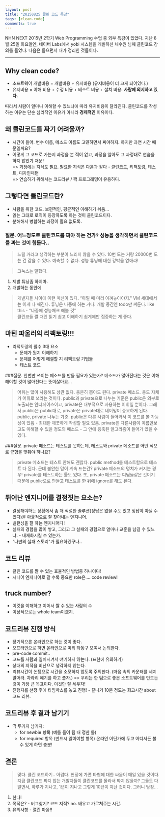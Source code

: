 ```yaml
---
layout: post
title: "20150825 클린 코드 특강"
tags: [clean-code]
comments: true
---
```


NHN NEXT 2015년 2학기 Web Programming 수업 중 외부 특강이 있었다. 지난 8월 25일 화요일엔, 네이버 Labs에서 yobi 시스템을 개발하신 채수원 님께 클린코드 강의를 들었다. 다음은 들으면서 내가 정리한 것들이다.

---
## Why clean code?
* 소프트웨어 개발비용 = 개발비용 + 유지비용 (유지비용이 더 크게 되어있다.)
* 유지비용 = 이해 비용 + 수정 비용 + 테스트 비용 + 설치 비용: **사람에 의지하고 있다.**

따라서 사람이 얼마나 이해할 수 있느냐에 따라 유지비용이 달라진다.
클린코드를 작성하는 이유는 단순 심리적인 이유가 아니라 **경제적인** 이유이다.

## 왜 클린코드를 짜기 어려울까?
* 시간이 들어. 변수 이름, 메소드 이름도 고민하면서 짜야하지.
하지만 과연 시간 때문일까요?
* 어떻게 그 코드로 가는지 과정을 본 적이 없고, 과정을 알아도 그 과정대로 연습을 하지 않았기 때문! <br>
=> 과정에는 지식도 필요. 필요한 지식은 다음과 같다 - 클린코드, 리팩토링, 테스트, 디자인패턴 <br>
=> 연습하기 위해서는 코드리뷰 / 짝 프로그래밍이 유용하다.

## 그렇다면 클린코드란?
* 사람을 위한 코드. 보편적인, 평균적인 이해하기 쉬움...
* 읽는 그대로 로직이 등장하도록 하는 것이 클린코드이다.
* 분해해서 병합하는 과정이 필요 없도록.

### 질문. 어느정도로 클린코드를 짜야 하는 건가? 성능을 생각하면서 클린코드를 짜는 것이 힘들다..
> 느릴 거라고 생각하는 부분이 느리지 않을 수 있다. 10번 도는 거랑 20000번 도는 건 같을 수 있다. 예측할 수 없다.
성능 튜닝에 대한 강박을 없애라!

> 크눅스는 말했다. <br>
1) 제발 튜닝좀 하지마.
2) 개발하는 동안에 <br>

> 개발자들 사이에 이런 미신이 있다. “아낄 때 미리 아껴놓아야지." VM 세대에서는 이게 다 깨진다. 튜닝은 나중에 하는 거다. 개발 중간엔 todo만 써둔다. like this - “나중에 성능체크 해볼 것" <br>
> 클린코들 짤 때엔 읽기 쉽고 이해하기 쉽게에만 집중하는 게 좋다.

## 마틴 파울러의 리팩토링!!!
* 리팩토링의 필수 3대 요소
  - 문제가 뭔지 이해하기
  - 문제를 어떻게 해결할 지 리팩토링 기법들
  - 테스트 코드

###질문. 한번만 쓰이는 메소드를 만들 필요가 있는가? 메소드가 많아진다는 것은 이해해야할 것이 많아진다는 뜻이잖아요...

> 어휘는 많이 사용해도 상관 없다. 충분히 뽑아도 된다. private 메소드. 용도 자체가 어휘로 쓰라는 것이다. public과 private으로 나누는 기준은 public은 외부로 노출되는 인터페이스이고, private은 내부적으로 사용하는 어휘일 뿐이다. 그래서 public은 public대로, private은 private대로 네이밍이 중요하게 된다.
public, private 나누는 기준.
public은 다른 사람이 들어와서 이 코드를 볼 가능성이 있음 - 최대한 깨끗하게 작성할 필요 있음.
private은 다른사람이 이름만보고도 이해할 수 있을 정도의 메소드 - 그 안에 응축된 알고리즘이 들어가 있을 수 있다.

###질문. private 메소드는 테스트를 못하는데, 테스트와 private 메소드를 어떤 식으로 균형을 맞춰야 하나요?
> private 메소드는 테스트 안해도 괜찮다. public method를 테스트함으로 테스트 다 된다.
근데 불안한 맘이 계속 드는건? private 메소드의 덩치가 커지는 경우! private를 테스트하는 툴도 있다. 또, private 메소드는 디딤돌같은 것이기 때문에 public으로 만들고 테스트를 한 뒤에 ignore를 해도 된다.

## 뛰어난 엔지니어를 결정짓는 요소는?
* 결정해야하는 상황에서 좀 더 적절한 솔루션(정답은 없을 수도 있고 정답이 아닐 수 있다)을 확률적으로 잘 찾아내는 엔지니어.
* 밸런싱을 잘 하는 엔지니어다!
* 실패의 경험을 많이 쌓고, 그리고 그 실패의 경험으로 얼마나 교훈을 남길 수 있느냐. - 내재화시킬 수 있는가.
* “나만의 실패 스토리"가 필요하겠구나..

## 코드 리뷰
* 클린 코드를 짤 수 있는 효율적인 방법중 하나이다!
* 시니어 엔지니어로 갈 수록 중요한 role은.... code review!

## truck number?
* 이것을 이해하고 이어서 짤 수 있는 사람의 수
* 이상적으로는 whole team이겠지.

## 코드리뷰 진행 방식
* 장기적으론 온라인으로 하는 것이 좋다.
* 오프라인으로 하면 온라인으로 미리 봐놓구 모여서 논의한다.
* pre-code commit..
* 코드를 사람과 일치시켜서 얘기하지 않는다. (표현에 유의하기)
* 상대의 지적을 비난으로 생각하지 않는다.
* 리뷰시간이 논쟁으로 시간을 소모하지 않도록 주의한다. (마음 속의 카운터를 세지 말어라. 차라리 얘기를 하고 풀자.)
=> 우리는 한 팀으로 좋은 소프트웨어를 만드는 것이 가장 큰 목표이다. 이것만 잘 세우자!
* 진행자를 선정 후에 타임박스를 놓고 진행! - 끝나기 10분 정도는 회고시간 about 코드 리뷰.

## 코드리뷰 후 결과 남기기
* 딱 두가지 남기자:
  - for newbie 항목 (예를 들어 팀 내 정한 룰)
  - for required 항목 (반드시 알아야할 항목)
온라인 어딘가에 두고 어디서든 볼 수 있게 하면 충분!

## 결론
> 맞다. 클린 코드하기.. 어렵다. 현장에 가면 타협에 대한 싸움이 매일 있을 것이다. 지금 클린코드 짜지 않는 개발자들이 클린코드를 몰라서 짜지 않을까? 그들도 다 알면서, 하루가 지나고, 1년이 지나고 그렇게 10년이 지난 것이다. 그러니 당장...

1. 한다!
2. 목적은? - 버그찾기? 코드 지적? no. 배우고 가르쳐주는 시간.
3. 유의사항 - 열린 마음!!
